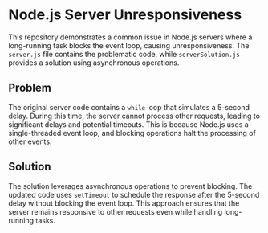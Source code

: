 # Node.js Server Unresponsiveness

This repository demonstrates a common issue in Node.js servers where a long-running task blocks the event loop, causing unresponsiveness. The `server.js` file contains the problematic code, while `serverSolution.js` provides a solution using asynchronous operations.

## Problem

The original server code contains a `while` loop that simulates a 5-second delay. During this time, the server cannot process other requests, leading to significant delays and potential timeouts.  This is because Node.js uses a single-threaded event loop, and blocking operations halt the processing of other events.

## Solution

The solution leverages asynchronous operations to prevent blocking.  The updated code uses `setTimeout` to schedule the response after the 5-second delay without blocking the event loop. This approach ensures that the server remains responsive to other requests even while handling long-running tasks.